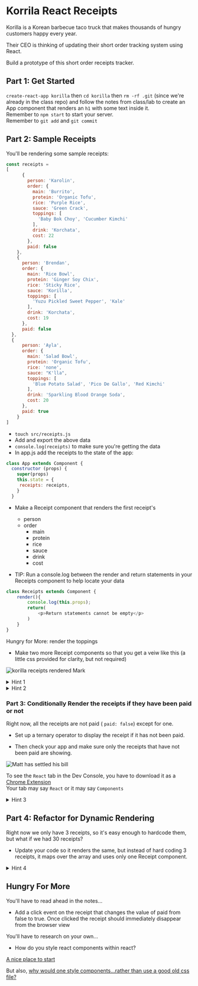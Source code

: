 # Korrila React Receipts

Korilla is a Korean barbecue taco truck that makes thousands of hungry customers happy every year.

Their CEO is thinking of updating their short order tracking system using React.

Build a prototype of this short order receipts tracker.

## Part 1: Get Started

`create-react-app korilla` then `cd korilla` then `rm -rf .git` (since we're already in the class repo) and follow the notes from class/lab to create an App component that renders
 an `h1` with some text inside it.\
Remember to `npm start` to start your server.\
Remember to `git add` and `git commit`


## Part 2: Sample Receipts

You'll be rendering some sample receipts:

```js
const receipts =
[
      {
        person: 'Karolin',
        order: {
          main: 'Burrito',
          protein: 'Organic Tofu',
          rice: 'Purple Rice',
          sauce: 'Green Crack',
          toppings: [
            'Baby Bok Choy', 'Cucumber Kimchi'
          ],
          drink: 'Korchata',
          cost: 22
        },
        paid: false
    },
    {
      person: 'Brendan',
      order: {
        main: 'Rice Bowl',
        protein: 'Ginger Soy Chix',
        rice: 'Sticky Rice',
        sauce: 'Korilla',
        toppings: [
          'Yuzu Pickled Sweet Pepper', 'Kale'
        ],
        drink: 'Korchata',
        cost: 19
      },
      paid: false
  },
  {
      person: 'Ayla',
      order: {
        main: 'Salad Bowl',
        protein: 'Organic Tofu',
        rice: 'none',
        sauce: "K'lla",
        toppings: [
          'Blue Potato Salad', 'Pico De Gallo', 'Red Kimchi'
        ],
        drink: 'Sparkling Blood Orange Soda',
        cost: 20
      },
      paid: true
    }
]
```

- `touch src/receipts.js`
- Add and export the above data
- `console.log(receipts)` to make sure you're getting the data
- In app.js add the receipts to the state of the app:


```js
class App extends Component {
  constructor (props) {
    super(props)
    this.state = {
     receipts: receipts,
    }
  }
  ```


- Make a Receipt component that renders the first receipt's
  - person
  - order
      - main
      - protein
      - rice
      - sauce
      - drink
      - cost

- TIP: Run a console.log between the render and return statements in your Receipts component to help locate your data

```js
class Receipts extends Component {
    render(){
        console.log(this.props);
        return(
            <p>Return statements cannot be empty</p>
        )
    }
}
```

Hungry for More: render the toppings


- Make two more Receipt components so that you get a veiw like this (a little css provided for clarity, but not required)

![korilla receipts rendered Mark](https://i.imgur.com/27V4KW8.png)

<!-- ![korilla receipts rendered Jerrica ](https://i.imgur.com/QMwgKOK.png) -->

<details><summary> Hint 1</summary>

![the solution](https://i.imgur.com/1RpSNno.png)

</details>

<details><summary> Hint 2 </summary>

![the solution](https://i.imgur.com/awhPlj1.png)

</details>


### Part 3: Conditionally Render the receipts if they have been paid or not

Right now, all the receipts are not paid ( `paid: false`) except for one.

- Set up a ternary operator to display the receipt if it has not been paid.

- Then check your app and make sure only the receipts that have not been paid are showing.


![Matt has settled his bill](https://i.imgur.com/90oM59b.png)


To see the `React` tab in the Dev Console, you have to download it as a [Chrome Extension](https://chrome.google.com/webstore/detail/react-developer-tools/fmkadmapgofadopljbjfkapdkoienihi?hl=en)\
Your tab may say `React` or it may say `Components`

<details><summary> Hint 3 </summary>

![the solution](https://i.imgur.com/jpE9aUX.png)

</details>


## Part 4: Refactor for Dynamic Rendering

Right now we only have 3 receipts, so it's easy enough to hardcode them, but what if we had 30 receipts?

- Update your code so it renders the same, but instead of hard coding 3 receipts, it maps over the array and uses only one Receipt component.


<details><summary> Hint 4 </summary>

![the solution](https://i.imgur.com/DuXGPyR.png)

</details>

## Hungry For More

You'll have to read ahead in the notes...

- Add a click event on the receipt that changes the value of paid from false to true. Once clicked the receipt should immediately disappear from the browser view

You'll have to research on your own...

- How do you style react components within react?

[A nice place to start](https://codeburst.io/4-four-ways-to-style-react-components-ac6f323da822)

But also, [why would one style components...rather than use a good old css file?](https://medium.com/@perezpriego7/css-evolution-from-css-sass-bem-css-modules-to-styled-components-d4c1da3a659b)
